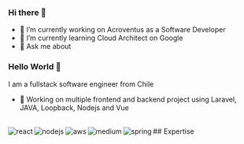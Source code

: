 ### Hi there 👋

<!--
**christian-rojas/christian-rojas** is a ✨ _special_ ✨ repository because its `README.md` (this file) appears on your GitHub profile.


-->
- 🔭 I’m currently working on Acroventus  as a Software Developer
- 🌱 I’m currently learning Cloud Architect on Google
- 💬 Ask me about

### Hello World 👋
I am a fullstack software engineer from Chile
- 🔭 Working on multiple frontend and backend project using Laravel, JAVA, Loopback, Nodejs and Vue

<br>
## Expertise
<img align="left" alt="react" src="https://img.shields.io/badge/react%20-%2320232a.svg?&style=for-the-badge&logo=react&logoColor=%2361DAFB" />
<img align="left" alt="nodejs" src="https://img.shields.io/badge/node.js%20-%2343853D.svg?&style=for-the-badge&logo=node.js&logoColor=white" />
<img align="left" alt="aws" src="https://img.shields.io/badge/Amazon%20AWS-%23232F3E?logo=amazon-aws&logoColor=white&style=for-the-badge" />
<img align="left" alt="medium" src="https://img.shields.io/badge/postgres-%23316192.svg?&style=for-the-badge&logo=postgresql&logoColor=white" />
<img align="left" alt="spring" src="https://img.shields.io/badge/spring%20-%236DB33F.svg?&style=for-the-badge&logo=spring&logoColor=white" />
<br>
<br>
